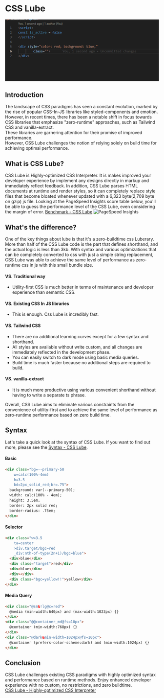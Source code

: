 # CSS Lube
![What is CSS Lube](./github-pages/static/imgs/intellisense.gif)
## Introduction
The landscape of CSS paradigms has seen a constant evolution, marked by the rise of popular CSS-In-JS libraries like styled-components and emotion.  
However, in recent times, there has been a notable shift in focus towards CSS libraries that emphasize "zero-runtime" approaches, such as Tailwind CSS and vanilla-extract.  
These libraries are garnering attention for their promise of improved performance.  
However, CSS Lube challenges the notion of relying solely on build time for achieving optimal performance.  

## What is CSS Lube?
CSS Lube is Highly-optimized CSS Interpreter.
It is makes improved your developer experience by implement any designs directly in markup and immediately reflect feedback.
In addition, CSS Lube parses HTML documents at runtime and render styles, so it can completely replace style files that become bloated whenever updated with a 6,323 byte(2,709 byte on gzip) js file.
Looking at the PageSpeed Insights score table below, you'll be able to guess the performance level of the CSS Lube, even considering the margin of error.
[Benchmark - CSS Lube](https://artxe2.github.io/css-lube/ref/benchmark)
![PageSpeed Insights](https://dev-to-uploads.s3.amazonaws.com/uploads/articles/75e6z2gjoyf05kuwiod4.png)

## What's the difference?
One of the key things about lube is that it's a zero-buildtime css Luberary.
More than half of the CSS Lube code is the part that defines shorthand, and the actual logic is less than 3kb.
With syntax and various optimizations that can be completely converted to css with just a simple string replacement, CSS Lube was able to achieve the same level of performance as zero-runtime css in js with this small bundle size.

#### VS. Traditional way
- Utility-first CSS is much better in terms of maintenance and developer experience than semantic CSS.

#### VS. Existing CSS In JS libraries
- This is enough. Css Lube is incredibly fast.

#### VS. Tailwind CSS
- There are no additional learning curves except for a few syntax and shorthand.
- All styles are available without write custom, and all changes are immediately reflected in the development phase.
- You can easily switch to dark mode using basic media queries.
- Build time is much faster because no additional steps are required to build.

#### VS. vanilla-extract
- It is much more productive using various convenient shorthand without having to write a separate ts phrase.

Overall, CSS Lube aims to eliminate various constraints from the convenience of utility-first and to achieve the same level of performance as zero-runtime performance based on zero build time.

## Syntax
Let's take a quick look at the syntax of CSS Lube.
If you want to find out more, please see the [Syntax - CSS Lube](https://artxe2.github.io/css-lube/docs/syntax).
#### Basic
```html
<div class="bg=--primary-50
    w=calc(100%-4em)
    h=3.5
    bd=2px_solid_red;br=.75">
  background: var(--primary-50);
  width: calc(100% - 4em);
  height: 3.5em;
  border: 2px solid red;
  border-radius: .75em;
</div>
```
#### Selector
```html
<div class="w=3.5
    ta=center
    >div.target/bgc=red
    _div:nth-of-type(2n+1)/bgc=blue">
  <div>blue</div>
  <div class="target">red</div>
  <div>blue</div>
  <div></div>
  <div class="bgc=yellow!!">yellow</div>
</div>
```
#### Media Query
```html
<div class="@sm&!lg@c=red">
  @media (min-width:640px) and (max-width:1023px) {}
</div>
<div class="@@container_md@fs=10px">
  @container (min-width:768px) {}
</div>
<div class="@dark&min-width=1024px@fs=10px">
  @container (prefers-color-scheme:dark) and (min-width:1024px) {}
</div>
```
## Conclusion
CSS Lube challenges existing CSS paradigms with highly optimized syntax and performance based on runtime methods.
Enjoy enhanced developer experience with no custom, no restrictions, and zero buildtime.  
[CSS Lube - Highly-optimized CSS Interpreter](https://artxe2.github.io/css-lube)